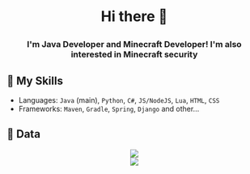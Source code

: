 # <p align="center">Hi there 👋</p>
### <p align="center">I'm Java Developer and Minecraft Developer! I'm also interested in Minecraft security</p>

## 🔨 My Skills
- Languages: `Java` (main), `Python`, `C#`, `JS/NodeJS`, `Lua`, `HTML`, `CSS`
- Frameworks: `Maven`, `Gradle`, `Spring`, `Django` and other...

## 📄 Data

<p align="center">
  <img src="https://komarev.com/ghpvc/?username=EpicPlayerA10&color=green"/>
  <br />
  <img src="https://github-readme-stats.vercel.app/api?username=EpicPlayerA10&show_icons=true&theme=great-gatsby"/>
</p>
